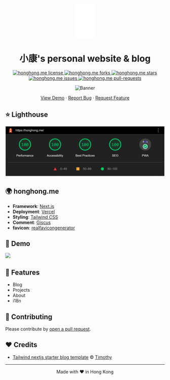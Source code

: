<p align="center">
  <a href="https://honghong.me">
    <img src="./public/static/images/logo/bg-transparent-white.png" width="64" />
  </a>
</p>

<h1 align="center">
 小康's personal website & blog
</h1>

<p align="center">
<a href="https://github.com/tszhong0411/honghong.me/blob/main/LICENSE" target="blank">
<img src="https://img.shields.io/github/license/tszhong0411/honghong.me?style=flat-square" alt="honghong.me license" />
</a>
<a href="https://github.com/tszhong0411/honghong.me/fork" target="blank">
<img src="https://img.shields.io/github/forks/tszhong0411/honghong.me?style=flat-square" alt="honghong.me forks"/>
</a>
<a href="https://github.com/tszhong0411/honghong.me/stargazers" target="blank">
<img src="https://img.shields.io/github/stars/tszhong0411/honghong.me?style=flat-square" alt="honghong.me stars"/>
</a>
<a href="https://github.com/tszhong0411/honghong.me/issues" target="blank">
<img src="https://img.shields.io/github/issues/tszhong0411/honghong.me?style=flat-square" alt="honghong.me issues"/>
</a>
<a href="https://github.com/tszhong0411/honghong.me/pulls" target="blank">
<img src="https://img.shields.io/github/issues-pr/tszhong0411/honghong.me?style=flat-square" alt="honghong.me pull-requests"/>
</a>
</p>

<p align="center">
  <img src="https://socialify.git.ci/tszhong0411/honghong.me/image?description=1&font=KoHo&logo=https%3A%2F%2Fcdn.jsdelivr.net%2Fgh%2Ftszhong0411%2Fimage%2Ffavicon.png&name=1&owner=1&pattern=Circuit%20Board&stargazers=1&theme=Dark"  alt="Banner">
</p>

<p align="center">
    <a href="https://honghong.me" target="blank">View Demo</a>
    ·
    <a href="https://github.com/tszhong0411/honghong.me/issues/new/choose">Report Bug</a>
    ·
    <a href="https://github.com/tszhong0411/honghong.me/issues/new/choose">Request Feature</a>
</p>

## ⭐ Lighthouse

<p align="center">
  <a href="https://googlechrome.github.io/lighthouse/viewer/?gist=50f0c8da918422944d8ee2e815eeecc1"><img src="./public/static/images/screenshot/honghong.me-lighthouse-202202092158.png"  alt="lighthouse"></a>
</p>

## 🌍 honghong.me

- **Framework**: [Next.js](https://nextjs.org/)
- **Deployment**: [Vercel](https://vercel.com)
- **Styling**: [Tailwind CSS](https://tailwindcss.com/)
- **Comment**: [Giscus](https://giscus.app/)
- **favicon**: [realfavicongenerator](https://realfavicongenerator.net/)

## 🚀 Demo

<a href="https://honghong.me" target="blank">
<img src="https://img.shields.io/website?url=https%3A%2F%2Fhonghong.me&logo=github&style=flat-square" />
</a>

## 🧐 Features

- Blog
- Projects
- About
- i18n

## 🍰 Contributing

Please contribute by [open a pull request](https://github.com/tszhong0411/honghong.me/compare).

## ❤️ Credits

- [Tailwind nextjs starter blog template](https://github.com/timlrx/tailwind-nextjs-starter-blog) © [Timothy](https://www.timlrx.com/)

<hr>
<p align="center">
Made with ❤️ in Hong Kong
</p>
